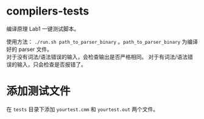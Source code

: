 # compilers-tests

编译原理 Lab1 一键测试脚本。  

使用方法： `./run.sh path_to_parser_binary` 。`path_to_parser_binary` 为编译好的 parser 文件。  
对于没有词法/语法错误的输入，会检查输出是否严格相同。
对于有词法/语法错误的输入，只会检查是否报错了。

# 添加测试文件
在 `tests` 目录下添加 `yourtest.cmm` 和 `yourtest.out` 两个文件。
